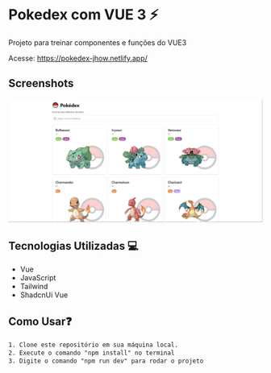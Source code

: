 # Pokedex com VUE 3 ⚡

Projeto para treinar componentes e funções do VUE3

Acesse: https://pokedex-jhow.netlify.app/



## Screenshots

![App Screenshot](/src/assets/print.PNG)


## Tecnologias Utilizadas 💻

- Vue
- JavaScript
- Tailwind
- ShadcnUi Vue

## Como Usar❓

    1. Clone este repositório em sua máquina local.
    2. Execute o comando "npm install" no terminal
    3. Digite o comando "npm run dev" para rodar o projeto

